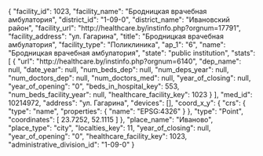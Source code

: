 {
    "facility_id": 1023,
    "facility_name": "Бродницкая врачебная амбулатория",
    "district_id": "1-09-0",
    "district_name": "Ивановский район",
    "facility_url": "http:\/\/healthcare.by\/instinfo.php?orgnum=17791",
    "facility_address": "ул. Гагарина",
    "title": "Бродницкая врачебная амбулатория",
    "facility_type": "Поликлиника",
    "ap_1": "6",
    "name": "Бродницкая врачебная амбулатория",
    "state": "public institution",
    "stats": [
        {
            "url": "http:\/\/healthcare.by\/instinfo.php?orgnum=6140",
            "dep_name": null,
            "date_year": null,
            "num_beds_dep": null,
            "num_deps_year": null,
            "num_doctors_dep": null,
            "num_doctors_med": null,
            "year_of_closing": null,
            "year_of_opening": "0",
            "beds_in_hospital_key": 553,
            "num_beds_facility_year": null,
            "healthcare_facility_key": 1023
        }
    ],
    "med_id": 10214972,
    "address": "ул. Гагарина",
    "devices": [],
    "coord_x_y": {
        "crs": {
            "type": "name",
            "properties": {
                "name": "EPSG:4326"
            }
        },
        "type": "Point",
        "coordinates": [
            23.7252,
            52.1115
        ]
    },
    "place_name": "Иваново",
    "place_type": "city",
    "localties_key": 11,
    "year_of_closing": null,
    "year_of_opening": "0",
    "healthcare_facility_key": 1023,
    "administrative_division_id": "1-09-0"
}